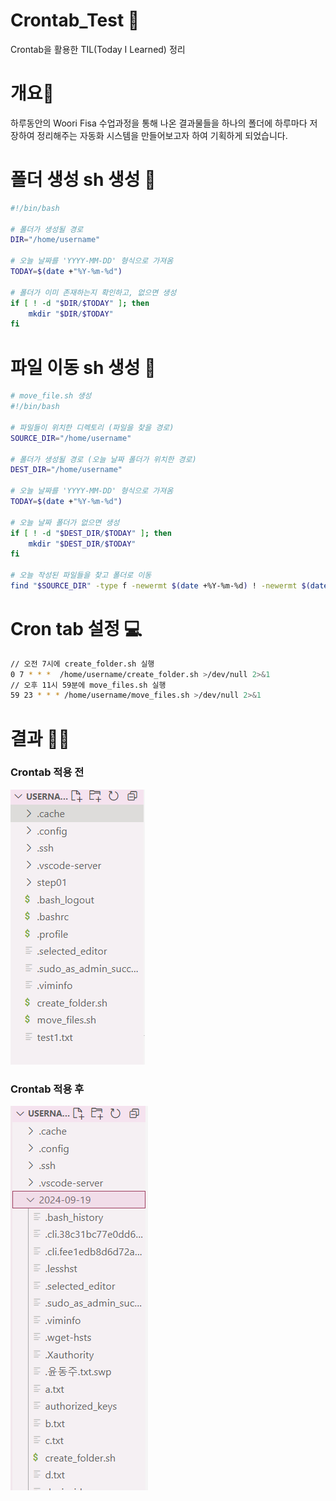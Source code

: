 # Crontab_Test 💪
Crontab을 활용한 TIL(Today I Learned) 정리

# 개요📢
하루동안의 Woori Fisa 수업과정을 통해 나온 결과물들을 하나의 폴더에 하루마다 저장하여 정리해주는 자동화 시스템을 만들어보고자 하여 기획하게 되었습니다.

# 폴더 생성 sh 생성 🔨
```bash
#!/bin/bash

# 폴더가 생성될 경로
DIR="/home/username"

# 오늘 날짜를 'YYYY-MM-DD' 형식으로 가져옴
TODAY=$(date +"%Y-%m-%d")

# 폴더가 이미 존재하는지 확인하고, 없으면 생성
if [ ! -d "$DIR/$TODAY" ]; then
    mkdir "$DIR/$TODAY"
fi
```
# 파일 이동 sh 생성 🔨
```bash
# move_file.sh 생성
#!/bin/bash

# 파일들이 위치한 디렉토리 (파일을 찾을 경로)
SOURCE_DIR="/home/username"

# 폴더가 생성될 경로 (오늘 날짜 폴더가 위치한 경로)
DEST_DIR="/home/username"

# 오늘 날짜를 'YYYY-MM-DD' 형식으로 가져옴
TODAY=$(date +"%Y-%m-%d")

# 오늘 날짜 폴더가 없으면 생성
if [ ! -d "$DEST_DIR/$TODAY" ]; then
    mkdir "$DEST_DIR/$TODAY"
fi

# 오늘 작성된 파일들을 찾고 폴더로 이동
find "$SOURCE_DIR" -type f -newermt $(date +%Y-%m-%d) ! -newermt $(date +%Y-%m-%d -d tomorrow) -exec mv {} "$DEST_DIR/$TODAY" \;
```

# Cron tab 설정 💻
```bash
// 오전 7시에 create_folder.sh 실행
0 7 * * *  /home/username/create_folder.sh >/dev/null 2>&1
// 오후 11시 59분에 move_files.sh 실행
59 23 * * * /home/username/move_files.sh >/dev/null 2>&1 
```

# 결과 🐱‍💻
### Crontab 적용 전
![크론탭 설정 이미지 1](crontab_image/image.png)
</br>
### Crontab 적용 후
![크론탭 설정 이미지 2](crontab_image/image2.png)
</br>
